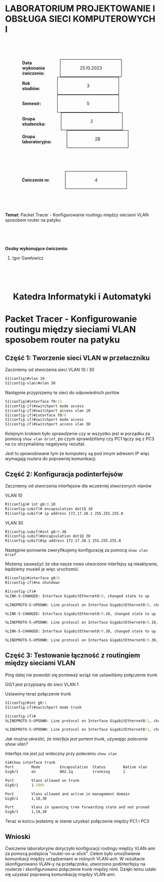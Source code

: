 <style>
h1, h4 {
    border-bottom: 0;
    display:flex;
    flex-direction: column;
    align-items: center;
      }
      
centerer{
    display: grid;
    grid-template-columns: 6fr 1fr 4fr;
    grid-template-rows: 1fr;

}
rectangle{
    border: 1px solid black;
    margin: 0px 50px 0px 50px;
    width: 200px;
    height: 4em;
    display: flex;
    flex-direction: column;
    align-items: center;
    justify-items: center;
}
Ltext{
    margin: auto auto auto 0;
    font-weight: bold;
    margin-left: 4em
}
Rtext{
    margin: auto;
}

row {
    display: flex;
    flex-direction: row;
    align-items: center;
    justify-content: center; 
}
 </style>
<h1>LABORATORIUM PROJEKTOWANIE I OBSŁUGA SIECI KOMPUTEROWYCH I</h1>

&nbsp;

&nbsp;

<style>

</style>

<centerer>
    <Ltext>Data wykonania ćwiczenia:</Ltext>
    <div align="center">
        <rectangle>
            <Rtext>25.10.2023</Rtext>
        </rectangle>
    </div>
</centerer>

<centerer>
    <Ltext>Rok studiów:</Ltext>
    <div align="center">
        <rectangle>
            <Rtext>3</Rtext>
        </rectangle>
    </div>
</centerer>

<centerer>
    <Ltext>Semestr:</Ltext>
    <div align="center">
        <rectangle>
            <Rtext>5</Rtext>
        </rectangle>
    </div>
</centerer>

<centerer>
    <Ltext>Grupa studencka:</Ltext>
    <div align="center">
        <rectangle>
            <Rtext>2</Rtext>
        </rectangle>
    </div>
</centerer>

<centerer>
    <Ltext>Grupa laboratoryjna:</Ltext>
    <div align="center">
        <rectangle>
            <Rtext>2B</Rtext>
        </rectangle>
    </div>
</centerer>

&nbsp;

&nbsp;

<row>
    <b>Ćwiczenie nr.</b>
    <rectangle>
        <Rtext>4</Rtext>
    </rectangle>
</row>

&nbsp;

&nbsp;

<b>Temat: </b> Packet Tracer - Konfigurowanie routingu między sieciami VLAN sposobem router na patyku

&nbsp;

&nbsp;

<b>Osoby wykonujące ćwiczenia: </b>

1. Igor Gawłowicz

&nbsp;

&nbsp;

<h1>Katedra Informatyki i Automatyki</h1>

<div style="page-break-after: always;"></div>

# Packet Tracer - Konfigurowanie routingu między sieciami VLAN sposobem router na patyku

## Część 1: Tworzenie sieci VLAN w przełaczniku

Zaczniemy od stworzenia sieci VLAN 10 i 30

```cmd
S1(config)#vlan 10
S1(config-vlan)#vlan 30
```

Następnie przypiszemy te sieci do odpowiednich portów

```cmd
S1(config)#interface f0/11
S1(config-if)#switchport mode access
S1(config-if)#switchport access vlan 10
S1(config-if)#interface f0/6
S1(config-if)#switchport mode access
S1(config-if)#switchport access vlan 30
```

Kolejnym krokiem było sprawdzenie czy w wszystko jest w porządku za pomocą `show vlan brief`, po czym sprawdziliśmy czy PC1 łączy się z PC3 na co otrzymaliśmy negatywny rezultat.

Jest to spowodowane tym że komputery są pod innym adresem IP więc wymagają routera do poprawnej komunikacji.

## Część 2: Konfiguracja podinterfejsów

Zaczniemy od utworzenia interfejsów dla wcześniej stworzonych vlanów

VLAN 10

```cmd
R1(config)# int g0/0.10
R1(config-subif)# encapsulation dot1Q 10
R1(config-subif)# ip address 172.17.10.1 255.255.255.0
```

VLAN 30

```cmd
R1(config-subif)#int g0/0.30
R1(config-subif)#encapsulation dot1Q 30
R1(config-subif)#ip address 172.17.30.1 255.255.255.0
```

Następnie ponownie zweryfikujemy konfigurację za pomocą `show vlan brief`

Możemy zauważyć że oba nasze nowo utworzone interfejsy są nieaktywne, będziemy musieli je więc uruchomić.

```cmd
R1(config)#interface g0/0
R1(config-if)#no shutdown

R1(config-if)#
%LINK-5-CHANGED: Interface GigabitEthernet0/0, changed state to up

%LINEPROTO-5-UPDOWN: Line protocol on Interface GigabitEthernet0/0, changed state to up

%LINK-5-CHANGED: Interface GigabitEthernet0/0.10, changed state to up

%LINEPROTO-5-UPDOWN: Line protocol on Interface GigabitEthernet0/0.10, changed state to up

%LINK-5-CHANGED: Interface GigabitEthernet0/0.30, changed state to up

%LINEPROTO-5-UPDOWN: Line protocol on Interface GigabitEthernet0/0.30, changed state to up

```

## Część 3: Testowanie łączność z routingiem między sieciami VLAN

Ping dalej nie powodzi się ponieważ wciąż nie ustawiliśmy połączenie trunk

G0/1 jest przypisany do sieci VLAN 1

Ustawimy teraz połączenie trunk

```cmd
S1(config)#int g0/1
S1(config-if)#switchport mode trunk

S1(config-if)#
%LINEPROTO-5-UPDOWN: Line protocol on Interface GigabitEthernet0/1, changed state to down

%LINEPROTO-5-UPDOWN: Line protocol on Interface GigabitEthernet0/1, changed state to up

```

_Jak można określić, że interfejs jest portem trunk, używając polecenia show vlan?_

Interfejs nie jest już widoczny przy poleceniu `show vlan`

```cmd
S1#show interface trunk
Port        Mode         Encapsulation  Status        Native vlan
Gig0/1      on           802.1q         trunking      1

Port        Vlans allowed on trunk
Gig0/1      1-1005

Port        Vlans allowed and active in management domain
Gig0/1      1,10,30

Port        Vlans in spanning tree forwarding state and not pruned
Gig0/1      1,10,30
```

Teraz w końcu jesteśmy w stanie uzyskać połączenie między PC1 i PC3

## Wnioski

Ćwiczenie laboratoryjne dotyczyło konfiguracji routingu między VLAN-ami za pomocą podejścia "router-on-a-stick". Celem było umożliwienie komunikacji między urządzeniami w różnych VLAN-ach. W rezultacie skonfigurowano VLAN-y na przełączniku, utworzono podinterfejsy na routerze i skonfigurowano połączenie trunk między nimi. Dzięki temu udało się uzyskać poprawną komunikację między VLAN-ami.
